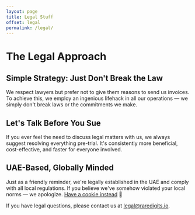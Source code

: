 ```yaml
---
layout: page
title: Legal Stuff
offset: legal
permalink: /legal/
---
```


# The Legal Approach

## Simple Strategy: Just Don't Break the Law

We respect lawyers but prefer not to give them reasons to send us invoices. To achieve this, we employ an ingenious lifehack in all our operations — we simply don't break laws or the commitments we make.

## Let's Talk Before You Sue

If you ever feel the need to discuss legal matters with us, we always suggest resolving everything pre-trial. It's consistently more beneficial, cost-effective, and faster for everyone involved.

## UAE-Based, Globally Minded

Just as a friendly reminder, we're legally established in the UAE and comply with all local regulations. If you believe we've somehow violated your local norms — we apologize. [Have a cookie instead](./privacy) 🍪

If you have legal questions, please contact us at [legal@raredigits.io](mailto:legal@raredigits.io).